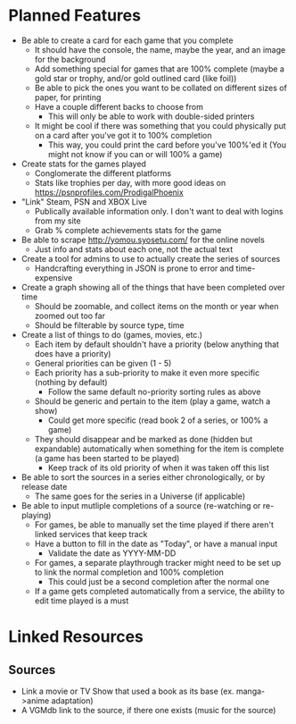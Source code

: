 # Planned Features
- Be able to create a card for each game that you complete
    - It should have the console, the name, maybe the year, and an image for the background
    - Add something special for games that are 100% complete (maybe a gold star or trophy, and/or gold outlined card (like foil))
    - Be able to pick the ones you want to be collated on different sizes of paper, for printing
    - Have a couple different backs to choose from
        - This will only be able to work with double-sided printers
    - It might be cool if there was something that you could physically put on a card after you've got it to 100% completion
        - This way, you could print the card before you've 100%'ed it (You might not know if you can or will 100% a game)
- Create stats for the games played
    - Conglomerate the different platforms
    - Stats like trophies per day, with more good ideas on https://psnprofiles.com/ProdigalPhoenix
- "Link" Steam, PSN and XBOX Live
    - Publically available information only. I don't want to deal with logins from my site
    - Grab % complete achievements stats for the game
- Be able to scrape http://yomou.syosetu.com/ for the online novels
    - Just info and stats about each one, not the actual text
- Create a tool for admins to use to actually create the series of sources
    - Handcrafting everything in JSON is prone to error and time-expensive
- Create a graph showing all of the things that have been completed over time
    - Should be zoomable, and collect items on the month or year when zoomed out too far
    - Should be filterable by source type, time
- Create a list of things to do (games, movies, etc.)
    - Each item by default shouldn't have a priority (below anything that does have a priority)
    - General priorities can be given (1 - 5)
    - Each priority has a sub-priority to make it even more specific (nothing by default)
        - Follow the same default no-priority sorting rules as above
    - Should be generic and pertain to the item (play a game, watch a show)
        - Could get more specific (read book 2 of a series, or 100% a game)
    - They should disappear and be marked as done (hidden but expandable) automatically when something for the item is complete (a game has been started to be played)
        - Keep track of its old priority of when it was taken off this list
- Be able to sort the sources in a series either chronologically, or by release date
    - The same goes for the series in a Universe (if applicable)
- Be able to input mutliple completions of a source (re-watching or re-playing)
    - For games, be able to manually set the time played if there aren't linked services that keep track
    - Have a button to fill in the date as "Today", or have a manual input
        - Validate the date as YYYY-MM-DD
    - For games, a separate playthrough tracker might need to be set up to link the normal completion and 100% completion
        - This could just be a second completion after the normal one
    - If a game gets completed automatically from a service, the ability to edit time played is a must

# Linked Resources
## Sources
- Link a movie or TV Show that used a book as its base (ex. manga->anime adaptation)
- A VGMdb link to the source, if there one exists (music for the source)
